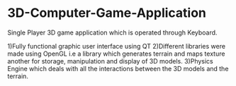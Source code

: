 3D-Computer-Game-Application
============================

Single Player 3D game application which is operated through Keyboard.

1)Fully functional graphic user interface using QT
2)Different libraries were made using OpenGL i.e a library which generates terrain and maps texture another for storage,            manipulation and display of 3D models.
3)Physics Engine which deals with all the interactions between the 3D models and the terrain.
